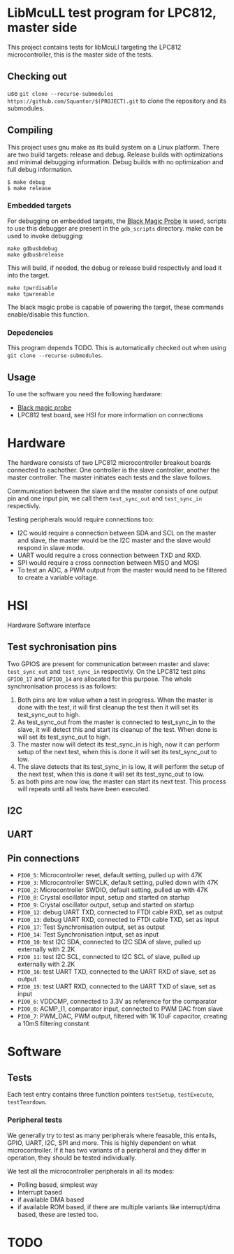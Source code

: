 # LibMcuLL test program for LPC812, master side
This project contains tests for libMcuLl targeting the LPC812 microcontroller, this is the master side of the tests.
## Checking out
use ```git clone --recurse-submodules https://github.com/Squantor/$(PROJECT).git``` to clone the repository and its submodules.
## Compiling
This project uses gnu make as its build system on a Linux platform. There are two build targets: release and debug. Release builds with optimizations and minimal debugging information. Debug builds with no optimization and full debug information.
```
$ make debug
$ make release
```
### Embedded targets
For debugging on embedded targets, the [Black Magic Probe](https://github.com/blacksphere/blackmagic/wiki) is used, scripts to use this debugger are present in the ```gdb_scripts``` directory. make can be used to invoke debugging:
```
make gdbusbdebug
make gdbusbrelease
```
This will build, if needed, the debug or release build respectivly and load it into the target.
```
make tpwrdisable
make tpwrenable
```
The black magic probe is capable of powering the target, these commands enable/disable this function.
### Depedencies
This program depends TODO. This is automatically checked out when using ```git clone --recurse-submodules```.
## Usage
To use the software you need the following hardware:
* [Black magic probe](https://github.com/blacksphere/blackmagic)
* LPC812 test board, see HSI for more information on connections
# Hardware
The hardware consists of two LPC812 microcontroller breakout boards connected to eachother. One controller is the slave controller, another the master controller. The master initiates each tests and the slave follows.

Communication between the slave and the master consists of one output pin and one input pin, we call them ```test_sync_out``` and ```test_sync_in``` respectivly. 

Testing peripherals would require connections too:
* I2C would require a connection between SDA and SCL on the master and slave, the master would be the I2C master and the slave would respond in slave mode.
* UART would require a cross connection between TXD and RXD.
* SPI would require a cross connection between MISO and MOSI
* To test an ADC, a PWM output from the master would need to be filtered to create a variable voltage.
# HSI
Hardware Software interface
## Test sychronisation pins
Two GPIOS are present for communication between master and slave: ```test_sync_out``` and ```test_sync_in``` respectivly. On the LPC812 test pins ```GPIO0_17``` and ```GPIO0_14``` are allocated for this purpose. The whole synchronisation process is as follows:
1. Both pins are low value when a test in progress. When the master is done with the test, it will first cleanup the test then it will set its test_sync_out to high. 
2. As test_sync_out from the master is connected to test_sync_in to the slave, it will detect this and start its cleanup of the test. When done is will set its test_sync_out to high.
3. The master now will detect its test_sync_in is high, now it can perform setup of the next test, when this is done it will set its test_sync_out to low.
4. The slave detects that its test_sync_in is low, it will perform the setup of the next test, when this is done it will set its test_sync_out to low.
5. as both pins are now low, the master can start its next test.
This process will repeats until all tests have been executed.
## I2C
## UART
## Pin connections
* ```PIO0_5```: Microcontroller reset, default setting, pulled up with 47K
* ```PIO0_3```: Microcontroller SWCLK, default setting, pulled down with 47K
* ```PIO0_2```: Microcontroller SWDIO, default setting, pulled up with 47K
* ```PIO0_8```: Crystal oscillator input, setup and started on startup
* ```PIO0_9```: Crystal oscillator output, setup and started on startup
* ```PIO0_12```: debug UART TXD, connected to FTDI cable RXD, set as output
* ```PIO0_13```: debug UART RXD, connected to FTDI cable TXD, set as input
* ```PIO0_17```: Test Synchronisation output, set as output
* ```PIO0_14```: Test Synchronisation intput, set as input
* ```PIO0_10```: test I2C SDA, connected to I2C SDA of slave, pulled up externally with 2.2K
* ```PIO0_11```: test I2C SCL, connected to I2C SCL of slave, pulled up externally with 2.2K
* ```PIO0_16```: test UART TXD, connected to the UART RXD of slave, set as output
* ```PIO0_15```: test UART RXD, connected to the UART TXD of slave, set as input
* ```PIO0_6```: VDDCMP, connected to 3.3V as reference for the comparator
* ```PIO0_0```: ACMP_I1, comparator input, connected to PWM DAC from slave
* ```PIO0_7```: PWM_DAC, PWM output, filtered with 1K 10uF capacitor, creating a 10mS filtering constant

# Software
## Tests
Each test entry contains three function pointers ```testSetup```, ```testExecute```, ```testTeardown```.
### Peripheral tests
We generally try to test as many peripherals where feasable, this entails, GPIO, UART, I2C, SPI and more. This is highly dependent on what microcontroller. If it has two variants of a peripheral and they differ in operation, they should be tested individually.

We test all the microcontroller peripherals in all its modes:
* Polling based, simplest way
* Interrupt based
* if available DMA based
* if available ROM based, if there are multiple variants like interrupt/dma based, these are tested too.
# TODO

